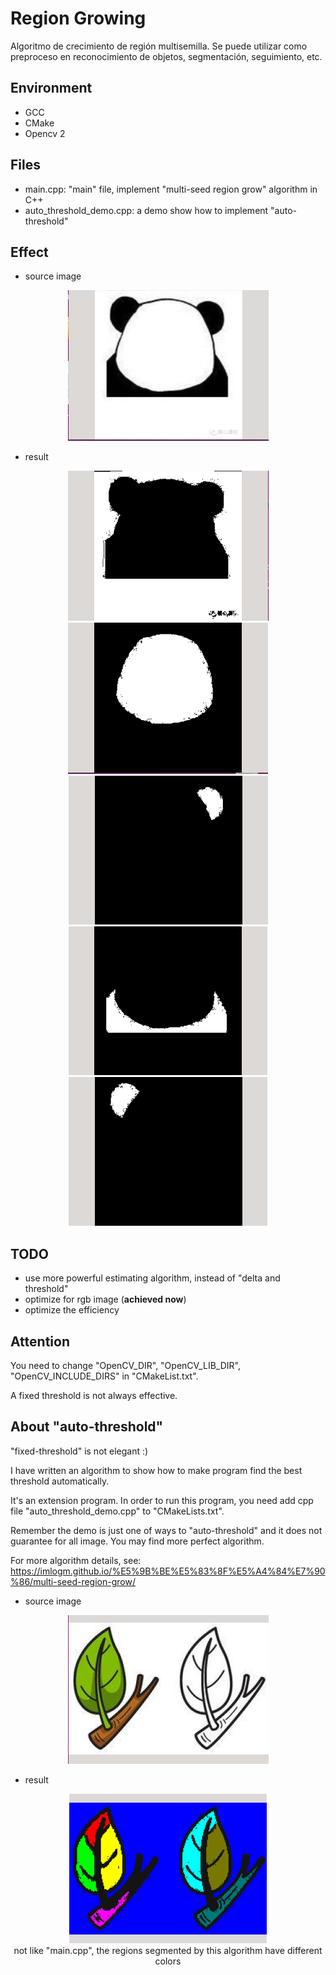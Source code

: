 # Region Growing

Algoritmo de crecimiento de región multisemilla. Se puede utilizar como preproceso en reconocimiento de objetos, segmentación, seguimiento, etc.

## Environment
* GCC
* CMake
* Opencv 2

## Files
* main.cpp: "main" file, implement "multi-seed region grow" algorithm in C++
* auto_threshold_demo.cpp: a demo show how to implement "auto-threshold"

## Effect
* source image
<div align=center><img src="./img/effect/1.png"/></div>

* result
<div align=center><img src="./img/effect/2.png"/></div>

<div align=center><img src="./img/effect/3.png"/></div>

<div align=center><img src="./img/effect/4.png"/></div>

<div align=center><img src="./img/effect/5.png"/></div>

<div align=center><img src="./img/effect/6.png"/></div>

## TODO
 * use more powerful estimating algorithm, instead of "delta and threshold"
 * optimize for rgb image (**achieved now**)
 * optimize the efficiency

 ## Attention
 You need to change "OpenCV_DIR", "OpenCV_LIB_DIR", "OpenCV_INCLUDE_DIRS" in "CMakeList.txt".

 A fixed threshold is not always effective.

 ## About "auto-threshold"

"fixed-threshold" is not elegant :)

 I have written an algorithm to show how to make program find the best threshold automatically. 
 
 It's an extension program. In order to run this program, you need add cpp file "auto_threshold_demo.cpp" to "CMakeLists.txt".

 Remember the demo is just one of ways to "auto-threshold" and it does not guarantee for all image. You may find more perfect algorithm.

 For more algorithm details, see: https://imlogm.github.io/%E5%9B%BE%E5%83%8F%E5%A4%84%E7%90%86/multi-seed-region-grow/


 * source image
<div align=center><img src="./img/effect/11.png"/></div>

* result
<div align=center><img src="./img/effect/12.png"/></div>
<div align=center>not like "main.cpp", the regions segmented by this algorithm have different colors</div>
